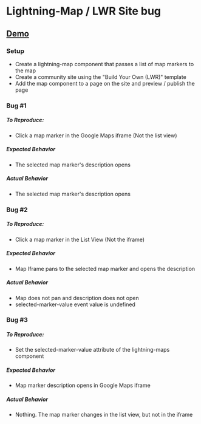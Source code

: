 # Lightning-Map / LWR Site bug
## [Demo](https://bd1887-developer-edition.eu32.force.com/mapbug/)

### Setup
- Create a lightning-map component that passes a list of map markers to the map
- Create a community site using the "Build Your Own (LWR)" template
- Add the map component to a page on the site and preview / publish the page

### Bug #1
##### To Reproduce:
- Click a map marker in the Google Maps iframe (Not the list view)

##### Expected Behavior
- The selected map marker's description opens

##### Actual Behavior
- The selected map marker's description opens

### Bug #2
##### To Reproduce:
- Click a map marker in the List View (Not the iframe)

##### Expected Behavior
- Map Iframe pans to the selected map marker and opens the description

##### Actual Behavior
- Map does not pan and description does not open
- selected-marker-value event value is undefined

### Bug #3
##### To Reproduce:
- Set the selected-marker-value attribute of the lightning-maps component

##### Expected Behavior
- Map marker description opens in Google Maps iframe

##### Actual Behavior
- Nothing. The map marker changes in the list view, but not in the iframe